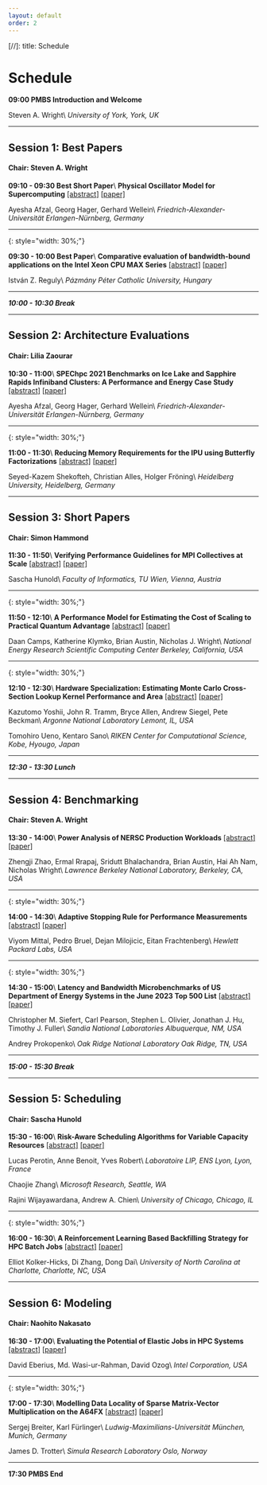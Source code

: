 ```yaml
---
layout: default
order: 2
---
```


[//]: title: Schedule 

# Schedule

**09:00 PMBS Introduction and Welcome**

Steven A. Wright\\
_University of York, York, UK_

---

## Session 1: Best Papers
#### Chair: Steven A. Wright

**09:10 - 09:30 Best Short Paper**\\
**Physical Oscillator Model for Supercomputing**  [[abstract]](abstract01.html) [[paper]](https://doi.org/10.1145/3624062.3625535)

Ayesha Afzal, Georg Hager, Gerhard Wellein\\
_Friedrich-Alexander-Universität Erlangen-Nürnberg, Germany_

---
{: style="width: 30%;"}

**09:30 - 10:00 Best Paper**\\
**Comparative evaluation of bandwidth-bound applications on the Intel Xeon CPU MAX Series** [[abstract]](abstract02.html) [[paper]](https://doi.org/10.1145/3624062.3624195)

István Z. Reguly\\
_Pázmány Péter Catholic University, Hungary_

---

***10:00 - 10:30 Break***

---

## Session 2: Architecture Evaluations
#### Chair: Lilia Zaourar

**10:30 - 11:00**\\
**SPEChpc 2021 Benchmarks on Ice Lake and Sapphire Rapids Infiniband Clusters: A Performance and Energy Case Study** [[abstract]](abstract03.html) [[paper]](https://doi.org/10.1145/3624062.3624197)

Ayesha Afzal, Georg Hager, Gerhard Wellein\\
_Friedrich-Alexander-Universität Erlangen-Nürnberg, Germany_

---
{: style="width: 30%;"}

**11:00 - 11:30**\\
**Reducing Memory Requirements for the IPU using Butterfly Factorizations** [[abstract]](abstract04.html) [[paper]](https://doi.org/10.1145/3624062.3624196)

Seyed-Kazem Shekofteh, Christian Alles, Holger Fröning\\
_Heidelberg University, Heidelberg, Germany_

---

## Session 3: Short Papers
#### Chair: Simon Hammond

**11:30 - 11:50**\\
**Verifying Performance Guidelines for MPI Collectives at Scale** [[abstract]](abstract05.html) [[paper]](https://doi.org/10.1145/3624062.3625532)

Sascha Hunold\\
_Faculty of Informatics, TU Wien, Vienna, Austria_

---
{: style="width: 30%;"}

**11:50 - 12:10**\\
**A Performance Model for Estimating the Cost of Scaling to Practical Quantum Advantage** [[abstract]](abstract06.html) [[paper]](https://doi.org/10.1145/3624062.3625533)

Daan Camps, Katherine Klymko, Brian Austin, Nicholas J. Wright\\
_National Energy Research Scientific Computing Center Berkeley, California, USA_

---
{: style="width: 30%;"}

**12:10 - 12:30**\\
**Hardware Specialization: Estimating Monte Carlo Cross-Section Lookup Kernel Performance and Area** [[abstract]](abstract07.html) [[paper]](https://doi.org/10.1145/3624062.3625534)

Kazutomo Yoshii, John R. Tramm, Bryce Allen, Andrew Siegel, Pete Beckman\\
_Argonne National Laboratory Lemont, IL, USA_

Tomohiro Ueno, Kentaro Sano\\
_RIKEN Center for Computational Science, Kobe, Hyougo, Japan_

---

***12:30 - 13:30 Lunch***

---

## Session 4: Benchmarking
#### Chair: Steven A. Wright

**13:30 - 14:00**\\
**Power Analysis of NERSC Production Workloads** [[abstract]](abstract08.html) [[paper]](https://doi.org/10.1145/3624062.3624200)

Zhengji Zhao, Ermal Rrapaj, Sridutt Bhalachandra, Brian Austin, Hai Ah Nam, Nicholas Wright\\
_Lawrence Berkeley National Laboratory, Berkeley, CA, USA_

---
{: style="width: 30%;"}

**14:00 - 14:30**\\
**Adaptive Stopping Rule for Performance Measurements** [[abstract]](abstract09.html) [[paper]](https://doi.org/10.1145/3624062.3624202)

Viyom Mittal, Pedro Bruel, Dejan Milojicic, Eitan Frachtenberg\\
_Hewlett Packard Labs, USA_

---
{: style="width: 30%;"}

**14:30 - 15:00**\\
**Latency and Bandwidth Microbenchmarks of US Department of Energy Systems in the June 2023 Top 500 List** [[abstract]](abstract10.html) [[paper]](https://doi.org/10.1145/3624062.3624203)

Christopher M. Siefert, Carl Pearson, Stephen L. Olivier, Jonathan J. Hu, Timothy J. Fuller\\
_Sandia National Laboratories Albuquerque, NM, USA_

Andrey Prokopenko\\
_Oak Ridge National Laboratory Oak Ridge, TN, USA_

---

***15:00 - 15:30 Break***

---

## Session 5: Scheduling
#### Chair: Sascha Hunold

**15:30 - 16:00**\\
**Risk-Aware Scheduling Algorithms for Variable Capacity Resources** [[abstract]](abstract11.html) [[paper]](https://doi.org/10.1145/3624062.3624194)

Lucas Perotin, Anne Benoit, Yves Robert\\
_Laboratoire LIP, ENS Lyon, Lyon, France_

Chaojie Zhang\\
_Microsoft Research, Seattle, WA_

Rajini Wijayawardana, Andrew A. Chien\\
_University of Chicago, Chicago, IL_

---
{: style="width: 30%;"}

**16:00 - 16:30**\\
**A Reinforcement Learning Based Backfilling Strategy for HPC Batch Jobs** [[abstract]](abstract12.html) [[paper]](https://doi.org/10.1145/3624062.3624201)

Elliot Kolker-Hicks, Di Zhang, Dong Dai\\
_University of North Carolina at Charlotte, Charlotte, NC, USA_

---

## Session 6: Modeling
#### Chair: Naohito Nakasato

**16:30 - 17:00**\\
**Evaluating the Potential of Elastic Jobs in HPC Systems** [[abstract]](abstract13.html) [[paper]](https://doi.org/10.1145/3624062.3624199)

David Eberius, Md. Wasi-ur-Rahman, David Ozog\\
_Intel Corporation, USA_

---
{: style="width: 30%;"}

**17:00 - 17:30**\\
**Modelling Data Locality of Sparse Matrix-Vector Multiplication on the A64FX** [[abstract]](abstract14.html) [[paper]](https://doi.org/10.1145/3624062.3624198)

Sergej Breiter, Karl Fürlinger\\
_Ludwig-Maximilians-Universität München, Munich, Germany_

James D. Trotter\\
_Simula Research Laboratory Oslo, Norway_

---

**17:30 PMBS End**




